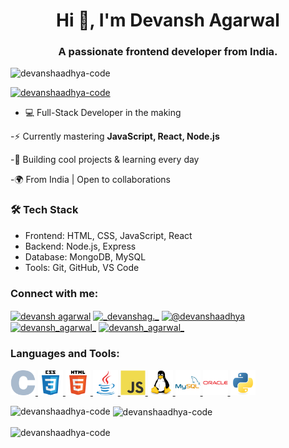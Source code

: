 <h1 align="center">Hi 👋, I'm Devansh Agarwal</h1>
<h3 align="center">A passionate frontend developer from India.</h3>

<p align="left"> <img src="https://komarev.com/ghpvc/?username=devanshaadhya-code&label=Profile%20views&color=0e75b6&style=flat" alt="devanshaadhya-code" /> </p>

<p align="left"> <a href="https://github.com/ryo-ma/github-profile-trophy"><img src="https://github-profile-trophy.vercel.app/?username=devanshaadhya-code" alt="devanshaadhya-code" /></a> </p>

- 💻 Full-Stack Developer in the making
 
-⚡ Currently mastering **JavaScript, React, Node.js**  

-🚀 Building cool projects & learning every day  

-🌍 From India | Open to collaborations 

### 🛠️ Tech Stack
- Frontend: HTML, CSS, JavaScript, React  
- Backend: Node.js, Express  
- Database: MongoDB, MySQL  
- Tools: Git, GitHub, VS Code  
<h3 align="left">Connect with me:</h3>
<p align="left">
<a href="https://linkedin.com/in/devansh agarwal" target="blank"><img align="center" src="https://raw.githubusercontent.com/rahuldkjain/github-profile-readme-generator/master/src/images/icons/Social/linked-in-alt.svg" alt="devansh agarwal" height="30" width="40" /></a>
<a href="https://instagram.com/_devanshag._" target="blank"><img align="center" src="https://raw.githubusercontent.com/rahuldkjain/github-profile-readme-generator/master/src/images/icons/Social/instagram.svg" alt="_devanshag._" height="30" width="40" /></a>
<a href="https://www.hackerrank.com/@devanshaadhya" target="blank"><img align="center" src="https://raw.githubusercontent.com/rahuldkjain/github-profile-readme-generator/master/src/images/icons/Social/hackerrank.svg" alt="@devanshaadhya" height="30" width="40" /></a>
<a href="https://codeforces.com/profile/devansh_agarwal_" target="blank"><img align="center" src="https://raw.githubusercontent.com/rahuldkjain/github-profile-readme-generator/master/src/images/icons/Social/codeforces.svg" alt="devansh_agarwal_" height="30" width="40" /></a>
<a href="https://www.leetcode.com/devansh_agarwal_" target="blank"><img align="center" src="https://raw.githubusercontent.com/rahuldkjain/github-profile-readme-generator/master/src/images/icons/Social/leet-code.svg" alt="devansh_agarwal_" height="30" width="40" /></a>
</p>

<h3 align="left">Languages and Tools:</h3>
<p align="left"> <a href="https://www.cprogramming.com/" target="_blank" rel="noreferrer"> <img src="https://raw.githubusercontent.com/devicons/devicon/master/icons/c/c-original.svg" alt="c" width="40" height="40"/> </a> <a href="https://www.w3schools.com/css/" target="_blank" rel="noreferrer"> <img src="https://raw.githubusercontent.com/devicons/devicon/master/icons/css3/css3-original-wordmark.svg" alt="css3" width="40" height="40"/> </a> <a href="https://www.w3.org/html/" target="_blank" rel="noreferrer"> <img src="https://raw.githubusercontent.com/devicons/devicon/master/icons/html5/html5-original-wordmark.svg" alt="html5" width="40" height="40"/> </a> <a href="https://www.java.com" target="_blank" rel="noreferrer"> <img src="https://raw.githubusercontent.com/devicons/devicon/master/icons/java/java-original.svg" alt="java" width="40" height="40"/> </a> <a href="https://developer.mozilla.org/en-US/docs/Web/JavaScript" target="_blank" rel="noreferrer"> <img src="https://raw.githubusercontent.com/devicons/devicon/master/icons/javascript/javascript-original.svg" alt="javascript" width="40" height="40"/> </a> <a href="https://www.linux.org/" target="_blank" rel="noreferrer"> <img src="https://raw.githubusercontent.com/devicons/devicon/master/icons/linux/linux-original.svg" alt="linux" width="40" height="40"/> </a> <a href="https://www.mysql.com/" target="_blank" rel="noreferrer"> <img src="https://raw.githubusercontent.com/devicons/devicon/master/icons/mysql/mysql-original-wordmark.svg" alt="mysql" width="40" height="40"/> </a> <a href="https://www.oracle.com/" target="_blank" rel="noreferrer"> <img src="https://raw.githubusercontent.com/devicons/devicon/master/icons/oracle/oracle-original.svg" alt="oracle" width="40" height="40"/> </a> <a href="https://www.python.org" target="_blank" rel="noreferrer"> <img src="https://raw.githubusercontent.com/devicons/devicon/master/icons/python/python-original.svg" alt="python" width="40" height="40"/> </a> </p>

<p><img align="left" src="https://github-readme-stats.vercel.app/api/top-langs?username=devanshaadhya-code&show_icons=true&locale=en&layout=compact" alt="devanshaadhya-code" /></p>

<p>&nbsp;<img align="center" src="https://github-readme-stats.vercel.app/api?username=devanshaadhya-code&show_icons=true&locale=en" alt="devanshaadhya-code" /></p>

<p><img align="center" src="https://github-readme-streak-stats.herokuapp.com/?user=devanshaadhya-code&" alt="devanshaadhya-code" /></p>
